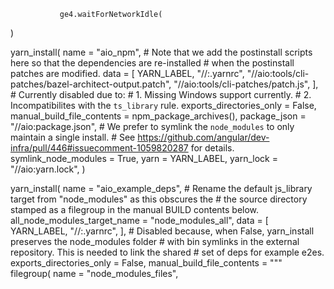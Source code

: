 
               ge4.waitForNetworkIdle(
)

yarn_install(
    name = "aio_npm",
    # Note that we add the postinstall scripts here so that the dependencies are re-installed
    # when the postinstall patches are modified.
    data = [
        YARN_LABEL,
        "//:.yarnrc",
        "//aio:tools/cli-patches/bazel-architect-output.patch",
        "//aio:tools/cli-patches/patch.js",
    ],
    # Currently disabled due to:
    #  1. Missing Windows support currently.
    #  2. Incompatibilites with the `ts_library` rule.
    exports_directories_only = False,
    manual_build_file_contents = npm_package_archives(),
    package_json = "//aio:package.json",
    # We prefer to symlink the `node_modules` to only maintain a single install.
    # See https://github.com/angular/dev-infra/pull/446#issuecomment-1059820287 for details.
    symlink_node_modules = True,
    yarn = YARN_LABEL,
    yarn_lock = "//aio:yarn.lock",
)

yarn_install(
    name = "aio_example_deps",
    # Rename the default js_library target from "node_modules" as this obscures the
    # the source directory stamped as a filegroup in the manual BUILD contents below.
    all_node_modules_target_name = "node_modules_all",
    data = [
        YARN_LABEL,
        "//:.yarnrc",
    ],
    # Disabled because, when False, yarn_install preserves the node_modules folder
    # with bin symlinks in the external repository. This is needed to link the shared
    # set of deps for example e2es.
    exports_directories_only = False,
    manual_build_file_contents = """\
filegroup(
    name = "node_modules_files",


